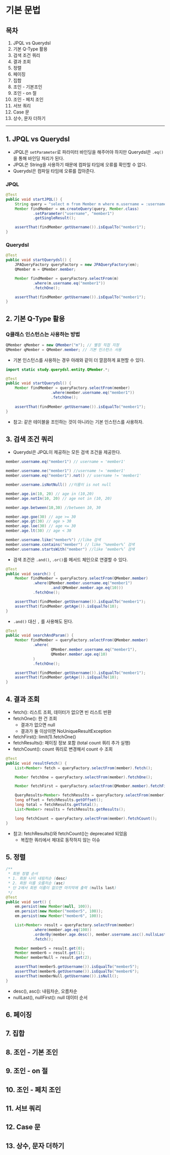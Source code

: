 # 기본 문법

## 목차

1. JPQL vs Querydsl
2. 기본 Q-Type 활용
3. 검색 조건 쿼리
4. 결과 조회
5. 정렬
6. 페이징
7. 집합
8. 조인 - 기본조인
9. 조인 - on 절
10. 조인 - 페치 조인
11. 서브 쿼리
12. Case 문
13. 상수, 문자 더하기

------



## 1. JPQL vs Querydsl

- JPQL은 `setParameter`로 파라미터 바인딩을 해주어야 하지만 Querydsl은 `.eq()`을 통해 바인딩 처리가 된다.
- JPQL은 String을 사용하기 때문에 컴파일 타임에 오류를 확인할 수 없다.
- Querydsl은 컴파일 타임에 오류를 잡아준다.

### JPQL

```java
@Test
public void startJPQL() {
    String query = "select m from Member m where m.username = :username";
    Member findMember = em.createQuery(query, Member.class)
            .setParameter("username", "member1")
            .getSingleResult();

    assertThat(findMember.getUsername()).isEqualTo("member1");
}
```

### Querydsl

```java
@Test
public void startQuerydsl() {
    JPAQueryFactory queryFactory = new JPAQueryFactory(em);
    QMember m = QMember.member;

    Member findMember = queryFactory.selectFrom(m)
            .where(m.username.eq("member1"))
            .fetchOne();

    assertThat(findMember.getUsername()).isEqualTo("member1");
}
```



## 2. 기본 Q-Type 활용

### Q클래스 인스턴스는 사용하는 방법

```java
QMember qMember = new QMember("m"); // 별칭 직접 지정
QMember qMember = QMember.member; // 기본 인스턴스 사용
```

- 기본 인스턴스를 사용하는 경우 아래와 같이 더 깔끔하게 표현할 수 있다.

```java
import static study.querydsl.entity.QMember.*;

@Test
public void startQuerydsl() {
	Member findMember = queryFactory.selectFrom(member)
					.where(member.username.eq("member1"))
					.fetchOne();
	
	assertThat(findMember.getUsername()).isEqualTo("member1");
}
```

- 참고: 같은 테이블을 조인하는 것이 아니라는 기본 인스턴스를 사용하자.



## 3. 검색 조건 쿼리

- Querydsl은 JPQL이 제공하는 모든 검색 조건을 제공한다.

```java
member.username.eq("member1") // username = 'member1'

member.username.ne("member1") //username != 'member1'
member.username.eq("member1").not() // username != 'member1'

member.username.isNotNull() //이름이 is not null

member.age.in(10, 20) // age in (10,20)
member.age.notIn(10, 20) // age not in (10, 20)

member.age.between(10,30) //between 10, 30

member.age.goe(30) // age >= 30
member.age.gt(30) // age > 30
member.age.loe(30) // age <= 30
member.age.lt(30) // age < 30

member.username.like("member%") //like 검색
member.username.contains("member") // like ‘%member%’ 검색
member.username.startsWith("member") //like ‘member%’ 검색
```

- 검색 조건은 `.and()`, `.or()`를 메서드 체인으로 연결할 수 있다.

```java
@Test
public void search() {
    Member findMember = queryFactory.selectFrom(QMember.member)
            .where(QMember.member.username.eq("member1")
                    .and(QMember.member.age.eq(10)))
            .fetchOne();

    assertThat(findMember.getUsername()).isEqualTo("member1");
    assertThat(findMember.getAge()).isEqualTo(10);
}
```

- `.and()` 대신 `,` 를 사용해도 된다.

```java
@Test
public void searchAndParam() {
    Member findMember = queryFactory.selectFrom(QMember.member)
            .where(
                    QMember.member.username.eq("member1"),
                    QMember.member.age.eq(10)
            )
            .fetchOne();

    assertThat(findMember.getUsername()).isEqualTo("member1");
    assertThat(findMember.getAge()).isEqualTo(10);
}
```



## 4. 결과 조회

- fetch(): 리스트 조회, 데이터가 없으면 빈 리스트 반환
- fetchOne(): 한 건 조회
  - 결과가 없으면 null
  - 결과가 둘 이상이면 NoUniqueResultException
- fetchFirst(): limit(1).fetchOne()
- fetchResults(): 페이징 정보 포함 (total count 쿼리 추가 실행)
- fetchCount(): count 쿼리로 변경해서 count 수 조회

```java
@Test
public void resultFetch() {
    List<Member> fetch = queryFactory.selectFrom(member).fetch();

    Member fetchOne = queryFactory.selectFrom(member).fetchOne();

    Member fetchFirst = queryFactory.selectFrom(QMember.member).fetchFirst();

    QueryResults<Member> fetchResults = queryFactory.selectFrom(member).fetchResults();
    long offset = fetchResults.getOffset();
    long total = fetchResults.getTotal();
    List<Member> results = fetchResults.getResults();

    long fetchCount = queryFactory.selectFrom(member).fetchCount();
}
```

- 참고: fetchResults()와 fetchCount()는 deprecated 되었음
  - 복잡한 쿼리에서 제대로 동작하지 않는 이슈



## 5. 정렬

```java
/**
 * 회원 정렬 순서
 * 1. 회원 나이 내림차순 (desc)
 * 2. 회원 이름 오름차순 (asc)
 * 단 2에서 회원 이름이 없으면 마지막에 출력 (nulls last)
 */
@Test
public void sort() {
    em.persist(new Member(null, 100));
    em.persist(new Member("member5", 100));
    em.persist(new Member("member6", 100));

    List<Member> result = queryFactory.selectFrom(member)
            .where(member.age.eq(100))
            .orderBy(member.age.desc(), member.username.asc().nullsLast())
            .fetch();

    Member member5 = result.get(0);
    Member member6 = result.get(1);
    Member memberNull = result.get(2);

    assertThat(member5.getUsername()).isEqualTo("member5");
    assertThat(member6.getUsername()).isEqualTo("member6");
    assertThat(memberNull.getUsername()).isNull();
}
```

- desc(), asc(): 내림차순, 오름차순
- nullLast(), nullFirst(): null 데이터 순서



## 6. 페이징

## 7. 집합

## 8. 조인 - 기본 조인

## 9. 조인 - on 절

## 10. 조인 - 페치 조인

## 11. 서브 쿼리

## 12. Case 문

## 13. 상수, 문자 더하기